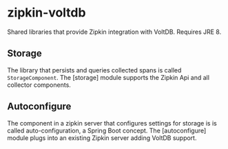 # zipkin-voltdb
Shared libraries that provide Zipkin integration with VoltDB. Requires
JRE 8.

## Storage
The library that persists and queries collected spans is called
`StorageComponent`. The [storage] module supports the Zipkin Api and all
collector components.

## Autoconfigure
The component in a zipkin server that configures settings for storage is
is called auto-configuration, a Spring Boot concept. The [autoconfigure]
module plugs into an existing Zipkin server adding VoltDB support.
